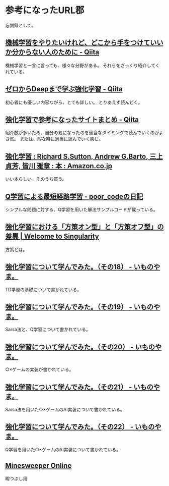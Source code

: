 # 参考になったURL郡

忘備録として。


## [機械学習をやりたいけれど、どこから手をつけていいか分からない人のために - Qiita](http://qiita.com/AI_manabu_/items/608c03b01c777a61f792)

機械学習と一言に言っても、様々な分野がある。
それらをざっくり紹介してくれている。

## [ゼロからDeepまで学ぶ強化学習 - Qiita](http://qiita.com/icoxfog417/items/242439ecd1a477ece312)

初心者にも優しい内容ながら、とても詳しい。
とりあえず読んどく。


## [強化学習で参考になったサイトまとめ - Qiita](http://qiita.com/eve_yk/items/2ace6d4c1dad7e912df1)

紹介数が多いため、自分の気になったのを適当なタイミングで読んでいくのがよさ気。
または、暇な時に適当に読んでいく感じ。



## [強化学習 : Richard S.Sutton, Andrew G.Barto, 三上 貞芳, 皆川 雅章 : 本 : Amazon.co.jp](https://www.amazon.co.jp/exec/obidos/ASIN/4627826613/yappy062505-22/)

いい本らしい。そのうち買う。


## [Q学習による最短経路学習 - poor_codeの日記](http://d.hatena.ne.jp/poor_code/20090628/1246176165)

シンプルな問題に対する、Q学習を用いた解法サンプルコードが載っている。

## [強化学習における「方策オン型」と「方策オフ型」の差異 | Welcome to Singularity](http://media.accel-brain.com/policy-on-off/)

方策とは。


## [強化学習について学んでみた。（その18） - いものやま。](http://yamaimo.hatenablog.jp/entry/2015/10/15/200000)

TD学習の基礎について書かれている。

## [強化学習について学んでみた。（その19） - いものやま。](http://yamaimo.hatenablog.jp/entry/2015/10/16/200000)

Sarsa法と、Q学習について書かれている。

## [強化学習について学んでみた。（その20） - いものやま。](http://yamaimo.hatenablog.jp/entry/2015/10/17/200000)

○×ゲームの実装が書かれている。

## [強化学習について学んでみた。（その21） - いものやま。](http://yamaimo.hatenablog.jp/entry/2015/10/18/200000)

Sarsa法を用いた○×ゲームのAI実装について書かれている。


## [強化学習について学んでみた。（その22） - いものやま。](http://yamaimo.hatenablog.jp/entry/2015/10/19/200000)

Q学習を用いた○×ゲームのAI実装について書かれている。


## [Minesweeper Online](http://minesweeperonline.com/)

暇つぶし用